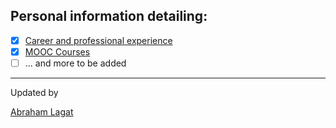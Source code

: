 
## Personal information detailing:

- [x] [Career and professional experience](https://github.com/lagvier/Abraham-Kipkosgei-Lagat/blob/master/Resume.md)
- [x] [MOOC Courses](https://github.com/lagvier/Abraham-Kipkosgei-Lagat/blob/master/learning-resources.md) 
- [ ] ... and more to be added

---
Updated by

[Abraham Lagat](https://www.linkedin.com)
